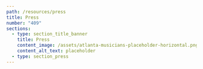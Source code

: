 ```yaml
---
path: /resources/press
title: Press
number: "409"
sections:
  - type: section_title_banner
    title: Press
    content_image: /assets/atlanta-musicians-placeholder-horizontal.png
    content_alt_text: placeholder
  - type: section_press
---
```

